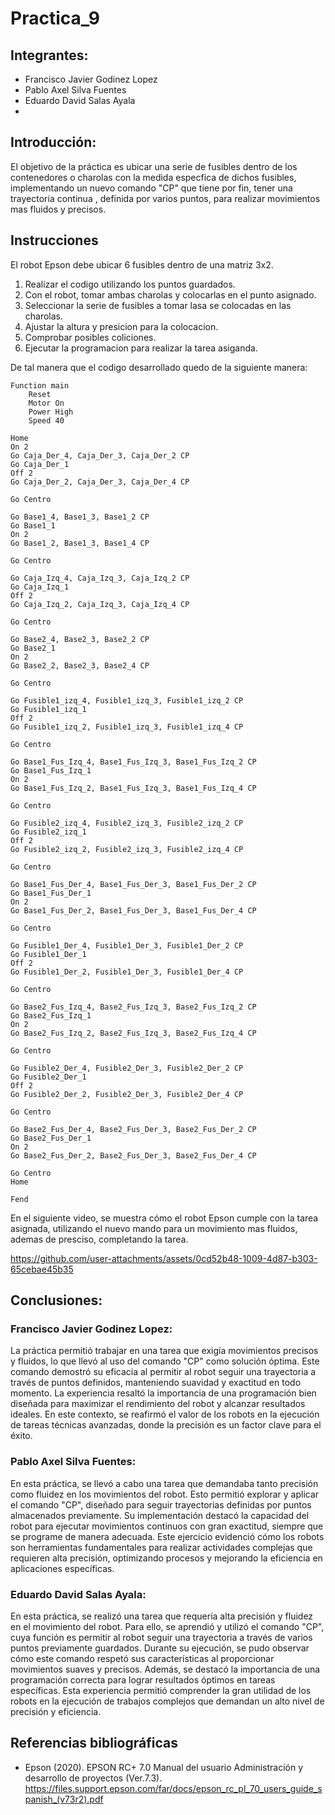 # Practica_9
## Integrantes:  
- Francisco Javier Godinez Lopez
- Pablo Axel Silva Fuentes
- Eduardo David Salas Ayala
- 
## Introducción:  

El objetivo de la práctica es ubicar una serie de fusibles dentro de los contenedores o charolas con la medida especfica de dichos fusibles, implementando un nuevo comando "CP" que tiene por fin, tener una trayectoria continua , definida por varios puntos, para realizar movimientos mas fluidos y precisos.

## Instrucciones

El robot Epson debe ubicar 6 fusibles dentro de una matriz 3x2.

1. Realizar el codigo utilizando los puntos guardados.
2. Con el robot, tomar ambas charolas y colocarlas en el punto asignado. 
3. Seleccionar la serie de fusibles a tomar lasa se colocadas en las charolas.
4. Ajustar la altura y presicion para la colocacion.
5. Comprobar posibles coliciones.
6. Ejecutar la programacion para realizar la tarea asiganda.

De tal manera que el codigo desarrollado quedo de la siguiente manera:

```
Function main
	Reset
	Motor On
	Power High
	Speed 40

Home
On 2
Go Caja_Der_4, Caja_Der_3, Caja_Der_2 CP
Go Caja_Der_1
Off 2
Go Caja_Der_2, Caja_Der_3, Caja_Der_4 CP

Go Centro

Go Base1_4, Base1_3, Base1_2 CP
Go Base1_1
On 2
Go Base1_2, Base1_3, Base1_4 CP

Go Centro

Go Caja_Izq_4, Caja_Izq_3, Caja_Izq_2 CP
Go Caja_Izq_1
Off 2
Go Caja_Izq_2, Caja_Izq_3, Caja_Izq_4 CP

Go Centro

Go Base2_4, Base2_3, Base2_2 CP
Go Base2_1
On 2
Go Base2_2, Base2_3, Base2_4 CP

Go Centro

Go Fusible1_izq_4, Fusible1_izq_3, Fusible1_izq_2 CP
Go Fusible1_izq_1
Off 2
Go Fusible1_izq_2, Fusible1_izq_3, Fusible1_izq_4 CP

Go Centro

Go Base1_Fus_Izq_4, Base1_Fus_Izq_3, Base1_Fus_Izq_2 CP
Go Base1_Fus_Izq_1
On 2
Go Base1_Fus_Izq_2, Base1_Fus_Izq_3, Base1_Fus_Izq_4 CP

Go Centro

Go Fusible2_izq_4, Fusible2_izq_3, Fusible2_izq_2 CP
Go Fusible2_izq_1
Off 2
Go Fusible2_izq_2, Fusible2_izq_3, Fusible2_izq_4 CP

Go Centro

Go Base1_Fus_Der_4, Base1_Fus_Der_3, Base1_Fus_Der_2 CP
Go Base1_Fus_Der_1
On 2
Go Base1_Fus_Der_2, Base1_Fus_Der_3, Base1_Fus_Der_4 CP

Go Centro

Go Fusible1_Der_4, Fusible1_Der_3, Fusible1_Der_2 CP
Go Fusible1_Der_1
Off 2
Go Fusible1_Der_2, Fusible1_Der_3, Fusible1_Der_4 CP

Go Centro
 
Go Base2_Fus_Izq_4, Base2_Fus_Izq_3, Base2_Fus_Izq_2 CP
Go Base2_Fus_Izq_1
On 2
Go Base2_Fus_Izq_2, Base2_Fus_Izq_3, Base2_Fus_Izq_4 CP

Go Centro

Go Fusible2_Der_4, Fusible2_Der_3, Fusible2_Der_2 CP
Go Fusible2_Der_1
Off 2
Go Fusible2_Der_2, Fusible2_Der_3, Fusible2_Der_4 CP

Go Centro

Go Base2_Fus_Der_4, Base2_Fus_Der_3, Base2_Fus_Der_2 CP
Go Base2_Fus_Der_1
On 2
Go Base2_Fus_Der_2, Base2_Fus_Der_3, Base2_Fus_Der_4 CP

Go Centro
Home

Fend

```


En el siguiente video, se muestra cómo el robot Epson cumple con la tarea asignada, utilizando el nuevo mando para un movimiento mas fluidos, ademas de presciso, completando la tarea.



https://github.com/user-attachments/assets/0cd52b48-1009-4d87-b303-65cebae45b35


## Conclusiones:  
### Francisco Javier Godinez Lopez:
La práctica permitió trabajar en una tarea que exigía movimientos precisos y fluidos, lo que llevó al uso del comando "CP" como solución óptima. Este comando demostró su eficacia al permitir al robot seguir una trayectoria a través de puntos definidos, manteniendo suavidad y exactitud en todo momento. La experiencia resaltó la importancia de una programación bien diseñada para maximizar el rendimiento del robot y alcanzar resultados ideales. En este contexto, se reafirmó el valor de los robots en la ejecución de tareas técnicas avanzadas, donde la precisión es un factor clave para el éxito.


### Pablo Axel Silva Fuentes: 
En esta práctica, se llevó a cabo una tarea que demandaba tanto precisión como fluidez en los movimientos del robot. Esto permitió explorar y aplicar el comando "CP", diseñado para seguir trayectorias definidas por puntos almacenados previamente. Su implementación destacó la capacidad del robot para ejecutar movimientos continuos con gran exactitud, siempre que se programe de manera adecuada. Este ejercicio evidenció cómo los robots son herramientas fundamentales para realizar actividades complejas que requieren alta precisión, optimizando procesos y mejorando la eficiencia en aplicaciones específicas.


### Eduardo David Salas Ayala: 
En esta práctica, se realizó una tarea que requería alta precisión y fluidez en el movimiento del robot. Para ello, se aprendió y utilizó el comando "CP", cuya función es permitir al robot seguir una trayectoria a través de varios puntos previamente guardados. Durante su ejecución, se pudo observar cómo este comando respetó sus características al proporcionar movimientos suaves y precisos. Además, se destacó la importancia de una programación correcta para lograr resultados óptimos en tareas específicas. Esta experiencia permitió comprender la gran utilidad de los robots en la ejecución de trabajos complejos que demandan un alto nivel de precisión y eficiencia.


## Referencias bibliográficas
- Epson (2020). EPSON RC+ 7.0 Manual del usuario Administración y desarrollo de proyectos (Ver.7.3). https://files.support.epson.com/far/docs/epson_rc_pl_70_users_guide_spanish_(v73r2).pdf
